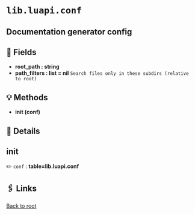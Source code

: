 # `lib.luapi.conf`

## Documentation generator config

## 📜 Fields

+ **root_path : string**
+ **path_filters : list = nil**
  `Search files only in these subdirs (relative to root)`

## 💡 Methods

+ **init (conf)**

## 🧩 Details

## init

✏️ `conf` : **table=lib.luapi.conf**

## 🖇️ Links

[Back to root](../???)
